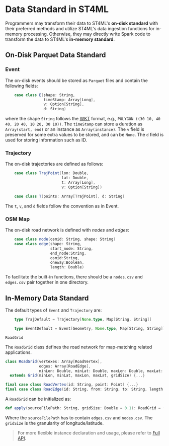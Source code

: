 # Data Standard in ST4ML

Programmers may transform their data to ST4ML's **on-disk standard** with their preferred methods
 and utilize ST4ML's data ingestion functions for in-memory processing. Otherwise, they may directly 
write Spark code to transform the data to ST4ML's **in-memory standard**.

## On-Disk Parquet Data Standard


### Event

The on-disk events should be stored as ``Parquet`` files and contain the following fields:

``` scala
    case class E(shape: String, 
                 timeStamp: Array[Long], 
                 v: Option[String], 
                 d: String)
```
where the shape ``String`` follows the [WKT](https://en.wikipedia.org/wiki/Well-known_text_representation_of_geometry) format, e.g., ``POLYGON ((30 10, 40 40, 20 40, 10 20, 30 10))``.
The `timeStamp` can store a duration as `Array(start, end)` or an instance as `Array(instance)`.
The `v` field is preserved for some extra values to be stored, and can be `None`. The `d` field is used for storing information such as ID.

### Trajectory

The on-disk trajectories are defined as follows:

```scala
    case class TrajPoint(lon: Double, 
                         lat: Double, 
                         t: Array[Long], 
                         v: Option[String])

    case class T(points: Array[TrajPoint], d: String)
```
The `t`, `v`, and `d` fields follow the convention as in Event.

### OSM Map

The on-disk road network is defined with _nodes_ and _edges_:
```scala
    case class node(osmid: String, shape: String)
    case class edge(shape: String, 
                    start_node: String,  
                    end_node:String,               
                    osmid:String, 
                    oneway:Boolean,
                    length: Double)
```
To facilitate the built-in functions, there should be a `nodes.csv` and `edges.csv` pair together in one directory.


## In-Memory Data Standard

The default types of `Event` and `Trajectory` are:
```scala
    type TrajDefault = Trajectory[None.type, Map[String, String]]

    type EventDefault = Event[Geometry, None.type, Map[String, String]]
```

`RoadGrid`

The `RoadGrid` class defines the road network for map-matching related applications.
```scala
class RoadGrid(vertexes: Array[RoadVertex], 
               edges: Array[RoadEdge],
               minLon: Double, minLat: Double, maxLon: Double, maxLat: Double, gridSize: Double)
  extends Grid(minLon, minLat, maxLon, maxLat, gridSize) {...}

final case class RoadVertex(id: String, point: Point) {...}
final case class RoadEdge(id: String, from: String, to: String, length: Double, ls: LineString) {...}
```
A `RoadGrid` can be initialized as: 
```scala
def apply(sourceFilePath: String, gridSize: Double = 0.1): RoadGrid = {...}
```
Where the `sourceFilePath` has to contain `edges.csv` and `nodes.csv`. The `gridSize` is the granularity of longitude/latitude.

> For more flexible instance declaration and usage, please refer to [Full API](https://github.com/Panrong/st4ml/blob/instance/docs/internal.md).